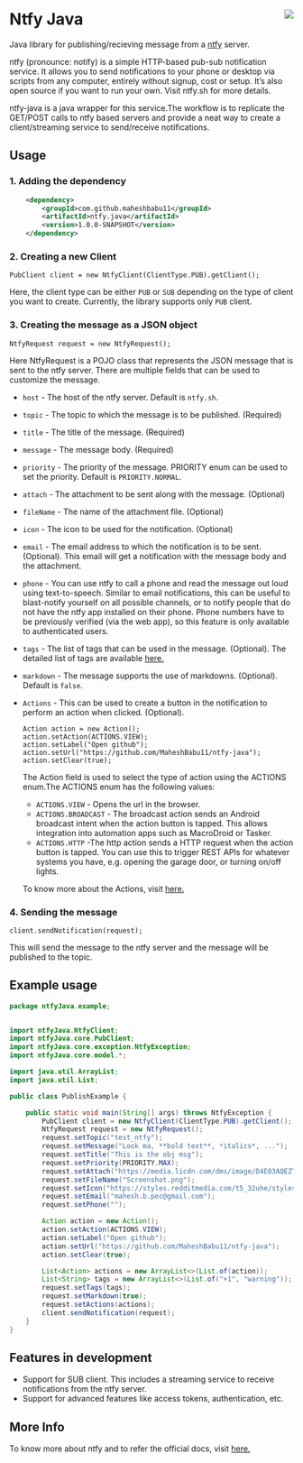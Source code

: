 
# Ntfy Java  <img align="right" src="https://github.com/binwiederhier/ntfy/blob/main/web/public/static/images/ntfy.png">

Java library for publishing/recieving message from a [ntfy](https://github.com/binwiederhier/ntfy) server.

ntfy (pronounce: notify) is a simple HTTP-based pub-sub notification service. It allows you to send notifications to your 
phone or desktop via scripts from any computer, entirely without signup, cost or setup. It’s also open source if you want 
to run your own. Visit ntfy.sh for more details.

ntfy-java is a java wrapper for this service.The workflow is to replicate the GET/POST calls to ntfy based servers and 
provide a neat way to create a client/streaming service to send/receive notifications.

## Usage

### 1. Adding the dependency
```xml
    <dependency>
        <groupId>com.github.maheshbabu11</groupId>
        <artifactId>ntfy.java</artifactId>
        <version>1.0.0-SNAPSHOT</version>
    </dependency>
````
### 2. Creating a new Client
    
    PubClient client = new NtfyClient(ClientType.PUB).getClient();

Here, the client type can be either `PUB` or `SUB` depending on the type of client you want to create.
Currently, the library supports only `PUB` client.

### 3. Creating the message as a JSON object

    NtfyRequest request = new NtfyRequest();

Here NtfyRequest is a POJO class that represents the JSON message that is sent to the ntfy server.
There are multiple fields that can be used to customize the message.

* `host` - The host of the ntfy server. Default is `ntfy.sh`.
* `topic` - The topic to which the message is to be published. (Required)
* `title` - The title of the message. (Required)
* `message` - The message body. (Required)
* `priority` - The priority of the message. PRIORITY enum can be used to set the priority. Default is `PRIORITY.NORMAL`.
* `attach` - The attachment to be sent along with the message. (Optional)
* `fileName` - The name of the attachment file. (Optional)
* `icon` - The icon to be used for the notification. (Optional)
* `email` - The email address to which the notification is to be sent. (Optional). This email will get a notification 
  with the message body and the attachment.
* `phone` - You can use ntfy to call a phone and read the message out loud using text-to-speech. Similar to email notifications, 
this can be useful to blast-notify yourself on all possible channels, or to notify people that do not have the ntfy app installed on their phone.
Phone numbers have to be previously verified (via the web app), so this feature is only available to authenticated users.
* `tags` - The list of tags that can be used in the message. (Optional). The detailed list of tags are available [here.](https://docs.ntfy.sh/publish/#tags-emojis)
* `markdown` - The message supports the use of markdowns. (Optional). Default is `false`.
* `Actions` - This can be used to create a button in the notification to perform an action when clicked. (Optional).
  ```
  Action action = new Action();
  action.setAction(ACTIONS.VIEW);
  action.setLabel("Open github");
  action.setUrl("https://github.com/MaheshBabu11/ntfy-java");
  action.setClear(true);
  ```
  The Action field is used to select the type of action using the ACTIONS enum.The ACTIONS enum has the following values:
  * `ACTIONS.VIEW` - Opens the url in the browser.
  * `ACTIONS.BROADCAST` - The broadcast action sends an Android broadcast intent when the action button is tapped. This allows integration into automation apps such as MacroDroid or Tasker.
  * `ACTIONS.HTTP` -The http action sends a HTTP request when the action button is tapped. You can use this to trigger REST APIs for whatever systems you have, e.g. opening the garage door, or turning on/off lights.

  To know more about the Actions, visit [here.](https://docs.ntfy.sh/publish/#action-buttons)
### 4. Sending the message

    client.sendNotification(request);

This will send the message to the ntfy server and the message will be published to the topic.

## Example usage
```java
package ntfyJava.example;


import ntfyJava.NtfyClient;
import ntfyJava.core.PubClient;
import ntfyJava.core.exception.NtfyException;
import ntfyJava.core.model.*;

import java.util.ArrayList;
import java.util.List;

public class PublishExample {

    public static void main(String[] args) throws NtfyException {
        PubClient client = new NtfyClient(ClientType.PUB).getClient();
        NtfyRequest request = new NtfyRequest();
        request.setTopic("test_ntfy");
        request.setMessage("Look ma, **bold text**, *italics*, ...");
        request.setTitle("This is the obj msg");
        request.setPriority(PRIORITY.MAX);
        request.setAttach("https://media.licdn.com/dms/image/D4E03AQEZTNXuX3kG7g/profile-displayphoto-shrink_400_400/0/1669618932666?e=1699488000&v=beta&t=q2z_UDFvwTZa02SligKZqgwk66BjuXQZxWtQF_K1Jqw");
        request.setFileName("Screenshot.png");
        request.setIcon("https://styles.redditmedia.com/t5_32uhe/styles/communityIcon_xnt6chtnr2j21.png");
        request.setEmail("mahesh.b.pec@gmail.com");
        request.setPhone("");

        Action action = new Action();
        action.setAction(ACTIONS.VIEW);
        action.setLabel("Open github");
        action.setUrl("https://github.com/MaheshBabu11/ntfy-java");
        action.setClear(true);

        List<Action> actions = new ArrayList<>(List.of(action));
        List<String> tags = new ArrayList<>(List.of("+1", "warning"));
        request.setTags(tags);
        request.setMarkdown(true);
        request.setActions(actions);
        client.sendNotification(request);
    }
}

```
## Features in development

* Support for SUB client. This includes a streaming service to receive notifications from the ntfy server.
* Support for advanced features like access tokens, authentication, etc.

## More Info

To know more about ntfy and to refer the official docs, visit [here.](https://docs.ntfy.sh/)